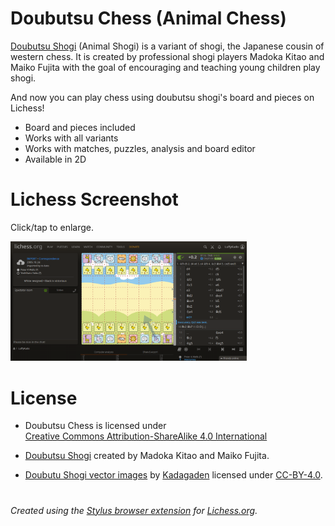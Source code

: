 # Doubutsu Chess (Animal Chess)

[Doubutsu Shogi](https://en.wikipedia.org/wiki/D%C5%8Dbutsu_sh%C5%8Dgi) (Animal Shogi)  is a variant of shogi, the Japanese cousin of western chess. It is created by professional shogi players Madoka Kitao and Maiko Fujita with the goal of encouraging and teaching young children play shogi.

And now you can play chess using doubutsu shogi's board and pieces on Lichess!

- Board and pieces included
- Works with all variants
- Works with matches, puzzles, analysis and board editor
- Available in 2D

# Lichess Screenshot
Click/tap to enlarge.

<img src="https://raw.githubusercontent.com/LuffyKudo/Doubutsu-Chess/main/Screenshot%20(Lichess).png" alt="Doubutsu animal chess shogi Lichess Screenshot Madoka Kitao Maiko Fujita Peter K Wells vs Yoshiharu Habu Check to the Ooshoo!" width="75%"/>

# License
- <p xmlns:cc="http://creativecommons.org/ns#" >Doubutsu Chess is licensed under <a href="https://creativecommons.org/licenses/by-sa/4.0/?ref=chooser-v1" target="_blank" rel="license noopener noreferrer" style="display:inline-block;">Creative Commons Attribution-ShareAlike 4.0 International<img style="height:22px!important;margin-left:3px;vertical-align:text-bottom;" src="https://mirrors.creativecommons.org/presskit/icons/cc.svg?ref=chooser-v1" alt=""><img style="height:22px!important;margin-left:3px;vertical-align:text-bottom;" src="https://mirrors.creativecommons.org/presskit/icons/by.svg?ref=chooser-v1" alt=""><img style="height:22px!important;margin-left:3px;vertical-align:text-bottom;" src="https://mirrors.creativecommons.org/presskit/icons/sa.svg?ref=chooser-v1" alt=""></a></p>

- [Doubutsu Shogi](http://shop.nekomado.com/products/list.php?category_id=20) created by Madoka Kitao and Maiko Fujita.

- [Doubutu Shogi vector images](https://github.com/Kadagaden/shogi-pieces/tree/master/doubutsu) by [Kadagaden](https://github.com/Kadagaden) licensed under [CC-BY-4.0](https://choosealicense.com/licenses/cc-by-4.0).

# 
*Created using the [Stylus browser extension](https://add0n.com/stylus.html) for [Lichess.org](https://lichess.org).*
